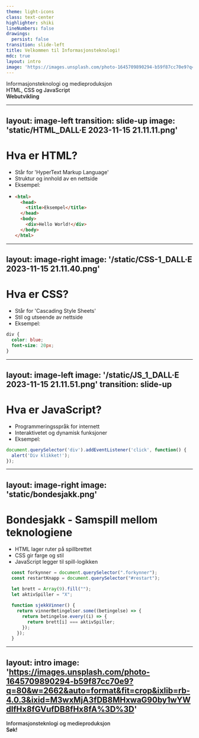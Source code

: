 ```yaml
---
theme: light-icons
class: text-center
highlighter: shiki
lineNumbers: false
drawings:
  persist: false
transition: slide-left
title: Velkommen til Informasjonsteknologi!
mdc: true
layout: intro
image: 'https://images.unsplash.com/photo-1645709890294-b59f87cc70e9?q=80&w=2662&auto=format&fit=crop&ixlib=rb-4.0.3&ixid=M3wxMjA3fDB8MHxwaG90by1wYWdlfHx8fGVufDB8fHx8fA%3D%3D'
---
```


  <div class="absolute pt-6 left-12">
    <span class="p-1 rounded opacity-60 flex justify-center items-center">
      Informasjonsteknologi og medieproduksjon
    </span>
  </div>
  <div class="mb-4 absolute bottom-4 left-12">
    <span class="text-6xl text-primary-lighter text-opacity-80" style="font-weight:500;" >
      HTML, CSS og JavaScript <light-icon icon="brand-github"/>
    </span>
    <div class="text-9xl text-white text-opacity-60" style="font-weight:600;" >
      Webutvikling
    </div> 
  </div>


<!--
The last comment block of each slide will be treated as slide notes. It will be visible and editable in Presenter Mode along with the slide. [Read more in the docs](https://sli.dev/guide/syntax.html#notes)
-->

---
layout: image-left
transition: slide-up
image: 'static/HTML_DALL·E 2023-11-15 21.11.11.png'
---

# Hva er HTML?

- Står for 'HyperText Markup Language'
- Struktur og innhold av en nettside
- Eksempel:
- 
  ```html
  <html>
    <head>
      <title>Eksempel</title>
    </head>
    <body>
      <div>Hello World!</div>
    </body>
  </html>
  ```
<!--
You can have `style` tag in markdown to override the style for the current page.
Learn more: https://sli.dev/guide/syntax#embedded-styles
-->

---
layout: image-right
image: '/static/CSS-1_DALL·E 2023-11-15 21.11.40.png'
---
# Hva er CSS?

* Står for 'Cascading Style Sheets'
* Stil og utseende av nettside
* Eksempel:

```css
div {
  color: blue;
  font-size: 20px;
}
```

---
layout: image-left
image: '/static/JS_1_DALL·E 2023-11-15 21.11.51.png'
transition: slide-up
---

# Hva er JavaScript?

* Programmeringsspråk for internett
* Interaktivetet og dynamisk funksjoner
* Eksempel:
```javascript
document.querySelector('div').addEventListener('click', function() {
  alert('Div klikket!');
});
```


---
layout: image-right
image: 'static/bondesjakk.png'
---

# Bondesjakk - Samspill mellom teknologiene
* HTML lager ruter på spillbrettet
* CSS gir farge og stil
* JavaScript legger til spill-logikken


```javascript {all|4-5|1-6|10|all}
  const forkynner = document.querySelector(".forkynner");
  const restartKnapp = document.querySelector("#restart");
  
  let brett = Array(9).fill("");
  let aktivSpiller = "X";

  function sjekkVinner() {
    return vinnerBetingelser.some((betingelse) => {
      return betingelse.every((i) => {
        return brett[i] === aktivSpiller;
      });
    });
  }
```

<arrow v-click="[3, 4]" x1="400" y1="420" x2="230" y2="330" color="#564" width="3" arrowSize="1" />

[^1]: [Learn More](https://sli.dev/guide/syntax.html#line-highlighting)

<style>
.footnotes-sep {
  @apply mt-20 opacity-10;
}
.footnotes {
  @apply text-sm opacity-75;
}
.footnote-backref {
  display: none;
}
</style>


---
layout: intro
image: 'https://images.unsplash.com/photo-1645709890294-b59f87cc70e9?q=80&w=2662&auto=format&fit=crop&ixlib=rb-4.0.3&ixid=M3wxMjA3fDB8MHxwaG90by1wYWdlfHx8fGVufDB8fHx8fA%3D%3D'
---
  <div class="mb-4 absolute bottom-4 left-12">
    <span class="text-6xl text-primary-lighter text-opacity-80" style="font-weight:500;" >
      Informasjonsteknlogi og medieproduksjon
    </span>
    <div class="text-9xl text-white text-opacity-60" style="font-weight:600;" >
      Søk!  
    </div> 
  </div>


<!--
The last comment block of each slide will be treated as slide notes. It will be visible and editable in Presenter Mode along with the slide. [Read more in the docs](https://sli.dev/guide/syntax.html#notes)
-->